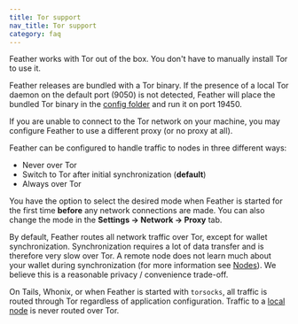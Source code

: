 ```yaml
---
title: Tor support
nav_title: Tor support
category: faq
---
```


Feather works with Tor out of the box. You don't have to manually install Tor to use it.

Feather releases are bundled with a Tor binary. If the presence of a local Tor daemon on the default port (9050) is not detected, Feather will place the bundled Tor binary in the [config folder](paths) and run it on port 19450.

If you are unable to connect to the Tor network on your machine, you may configure Feather to use a different proxy (or no proxy at all). 

Feather can be configured to handle traffic to nodes in three different ways:

- Never over Tor
- Switch to Tor after initial synchronization (**default**)
- Always over Tor

You have the option to select the desired mode when Feather is started for the first time **before** any network connections are made. You can also change the mode in the **Settings → Network → Proxy** tab.

By default, Feather routes all network traffic over Tor, except for wallet synchronization. Synchronization requires a lot of data transfer and is therefore very slow over Tor. A remote node does not learn much about your wallet during synchronization (for more information see [Nodes](nodes)). We believe this is a reasonable privacy / convenience trade-off.

On Tails, Whonix, or when Feather is started with `torsocks`, all traffic is routed through Tor regardless of application configuration. Traffic to a [local node](local-node) is never routed over Tor.
